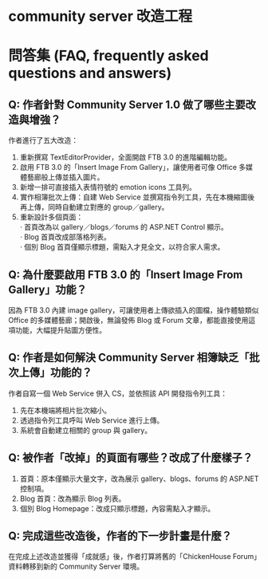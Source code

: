 # community server 改造工程

# 問答集 (FAQ, frequently asked questions and answers)

## Q: 作者針對 Community Server 1.0 做了哪些主要改造與增強？
作者進行了五大改造：  
1. 重新撰寫 TextEditorProvider，全面開啟 FTB 3.0 的進階編輯功能。  
2. 啟用 FTB 3.0 的「Insert Image From Gallery」，讓使用者可像 Office 多媒體藝廊般上傳並插入圖片。  
3. 新增一排可直接插入表情符號的 emotion icons 工具列。  
4. 實作相簿批次上傳：自建 Web Service 並撰寫指令列工具，先在本機縮圖後再上傳，同時自動建立對應的 group／gallery。  
5. 重新設計多個頁面：  
   ‧ 首頁改為以 gallery／blogs／forums 的 ASP.NET Control 顯示。  
   ‧ Blog 首頁改成部落格列表。  
   ‧ 個別 Blog 首頁僅顯示標題，需點入才見全文，以符合家人需求。

## Q: 為什麼要啟用 FTB 3.0 的「Insert Image From Gallery」功能？
因為 FTB 3.0 內建 image gallery，可讓使用者上傳欲插入的圖檔，操作體驗類似 Office 的多媒體藝廊；開啟後，無論發佈 Blog 或 Forum 文章，都能直接使用這項功能，大幅提升貼圖方便性。

## Q: 作者是如何解決 Community Server 相簿缺乏「批次上傳」功能的？
作者自寫一個 Web Service 併入 CS，並依照該 API 開發指令列工具：  
1. 先在本機端將相片批次縮小。  
2. 透過指令列工具呼叫 Web Service 進行上傳。  
3. 系統會自動建立相關的 group 與 gallery。

## Q: 被作者「改掉」的頁面有哪些？改成了什麼樣子？
1. 首頁：原本僅顯示大量文字，改為展示 gallery、blogs、forums 的 ASP.NET 控制項。  
2. Blog 首頁：改為顯示 Blog 列表。  
3. 個別 Blog Homepage：改成只顯示標題，內容需點入才顯示。

## Q: 完成這些改造後，作者的下一步計畫是什麼？
在完成上述改造並獲得「成就感」後，作者打算將舊的「ChickenHouse Forum」資料轉移到新的 Community Server 環境。